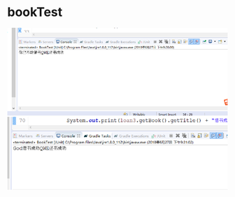 # bookTest
![image](https://github.com/CreaterXXF/bookTest/blob/master/library/1.png)
![image](https://github.com/CreaterXXF/bookTest/blob/master/library/2.png)
